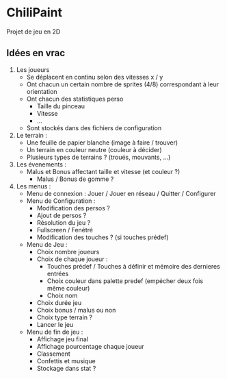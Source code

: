 # ChiliPaint

Projet de jeu en 2D

## Idées en vrac

1) Les joueurs
   - Se déplacent en continu selon des vitesses x / y
   - Ont chacun un certain nombre de sprites (4/8) correspondant à leur orientation
   - Ont chacun des statistiques perso
     + Taille du pinceau
     + Vitesse
     + ...
   - Sont stockés dans des fichiers de configuration
2) Le terrain :
   - Une feuille de papier blanche (image à faire / trouver)
   - Un terrain en couleur neutre (couleur à décider)
   - Plusieurs types de terrains ? (troués, mouvants, ...)
3) Les évenements :
   - Malus et Bonus affectant taille et vitesse (et couleur ?)
     + Malus / Bonus de gomme ?
4) Les menus :
   - Menu de connexion : Jouer / Jouer en réseau / Quitter / Configurer
   - Menu de Configuration :
     + Modification des persos ?
     + Ajout de persos ?
     + Résolution du jeu ?
     + Fullscreen / Fenétré
     + Modification des touches ? (si touches prédef)
   - Menu de Jeu :
     + Choix nombre joueurs
     + Choix de chaque joueur :
       - Touches prédef / Touches à définir et mémoire des dernieres entrées
       - Choix couleur dans palette predef (empécher deux fois même couleur)
       - Choix nom
     + Choix durée jeu
     + Choix bonus / malus ou non
     + Choix type terrain ?
     + Lancer le jeu
   - Menu de fin de jeu :
     + Affichage jeu final
     + Affichage pourcentage chaque joueur
     + Classement
     + Confettis et musique
     + Stockage dans stat ?
   